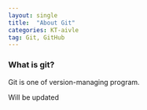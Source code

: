 ```yaml
---
layout: single
title:  "About Git"
categories: KT-aivle
tag: Git, GitHub
---
```


### What is git?  
Git is one of version-managing program.  

Will be updated
